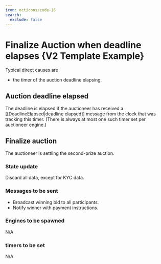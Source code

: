 ```yaml
---
icon: octicons/code-16
search:
  exclude: false
---
```


# Finalize Auction when deadline elapses {V2 Template Example}

Typical direct causes are

- the timer of the auction deadline elapsing.

## Auction deadline elapsed

The deadline is elapsed if the auctioneer has received
a [[DeadlineElapsed|deadline elapsed]] message from 
the clock that was tracking this timer.
(There is always at most one such timer set per auctioneer engine.)

## Finalize auction

The auctioneer is settling the second-prize auction.

### State update

Discard all data, except for KYC data.

### Messages to be sent

- Broadcast winning bid to all participants.
- Notify winner with payment instructions.

### Engines to be spawned

N/A

### timers to be set

N/A




